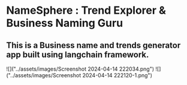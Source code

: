 # NameSphere : Trend Explorer & Business Naming Guru
## This is a Business name and trends generator app built using langchain framework. 
![]("../assets/images/Screenshot 2024-04-14 222034.png")
![]("../assets/images/Screenshot 2024-04-14 222120-1.png")
